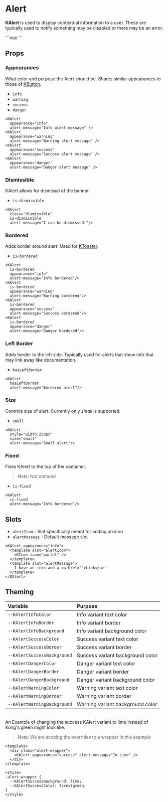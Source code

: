 # Alert

**KAlert** is used to display contextual information to a user. These are typically used to notify something may be disabled or there may be an error.

<KAlert alert-message="I'm an alert" />
```vue
<KAlert alert-message="I'm an alert" />
```

## Props
### Appearances
What color and purpose the Alert should be. Shares similar appearances to those of [KButton](/components/button).

- `info`  
- `warning`   
- `success`
- `danger`

```vue live
<KAlert
  appearance="info"
  alert-message="Info alert message" />
<KAlert
  appearance="warning"
  alert-message="Warning alert message" />
<KAlert
  appearance="success"
  alert-message="Success alert message" />
<KAlert
  appearance="danger"
  alert-message="Danger alert message" />
```

### Dismissible
KAlert allows for dismissal of the banner.

- `is-dismissible`

```vue live
<KAlert
  class="dismissible"
  is-dismissible
  alert-message="I can be dismissed!"/>
```

### Bordered
Adds border around alert. Used for [KToaster]().

- `is-bordered`

```vue live
<KAlert
  is-bordered
  appearance="info"
  alert-message="Info bordered"/>
<KAlert
  is-bordered
  appearance="warning"
  alert-message="Warning bordered"/>
<KAlert
  is-bordered
  appearance="success"
  alert-message="Success bordered"/>
<KAlert
  is-bordered
  appearance="danger"
  alert-message="Danger bordered"/>
```

### Left Border
Adds border to the left side. Typically used for alerts that show info that may link away like documentation.

- `hasLeftBorder`

```vue live
<KAlert
  hasLeftBorder
  alert-message="Bordered alert"/>
```


### Size
Controls size of alert. Currently only *small* is supported.

- `small`

```vue live
<KAlert
  style="width:250px"
  size="small"
  alert-message="Small alert"/>
```

### Fixed
Fixes KAlert to the top of the container.

> Note: Not demoed

- `is-fixed`

```vue
<KAlert
  is-fixed
  alert-message="Info bordered"/>
```

## Slots
- `alertIcon` - Slot specifically meant for adding an icon
- `alertMessage` - Default message slot

```vue live
<KAlert appearance="info">
  <template slot="alertIcon">
    <KIcon icon="portal" />
  </template>
  <template slot="alertMessage">
    I have an icon and a <a href="">Link</a>!
  </template>
</KAlert>
```

## Theming
| Variable | Purpose
|:-------- |:-------
| `--KAlertInfoColor `| Info variant text  color
| `--KAlertInfoBorder`| Info variant border
| `--KAlertInfoBackground` | Info variant background color
| `--KAlertSuccessColor `| Success variant text  color
| `--KAlertSuccessBorder`| Success variant border
| `--KAlertSuccessBackground` | Success variant background color
| `--KAlertDangerColor `| Danger variant text  color
| `--KAlertDangerBorder`| Danger variant border
| `--KAlertDangerBackground` | Danger variant background color
| `--KAlertWarningColor `| Warning variant text  color
| `--KAlertWarningBorder`| Warning variant border
| `--KAlertWarningBackground` | Warning variant background color


\
An Example of changing the success KAlert variant to lime instead of Kong's green might
look like.  

> Note: We are scoping the overrides to a wrapper in this example

```vue live
<template>
  <div class="alert-wrapper">
    <KAlert appearance="success" alert-message="Im Lime" />
  </div>
</template>

<style>
.alert-wrapper {
  --KAlertSuccessBackground: lime;
  --KAlertSuccessColor: forestgreen;
}
</style>
```

<style lang="scss">
.preview {
  max-height: 400px;
  overflow: scroll;
  &[id] {
    height: 1000px;
  }
  .k-alert {
    &:not(:last-of-type) {
      margin-bottom: 1rem;
    }  
  }
}
</style>

